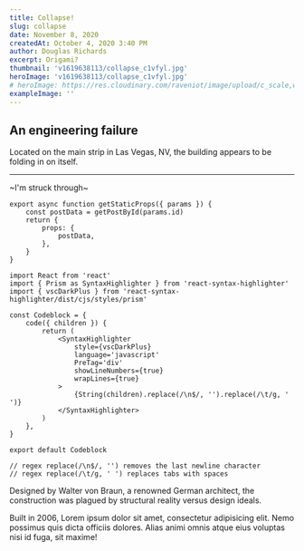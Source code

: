 ```yaml
---
title: Collapse!
slug: collapse
date: November 8, 2020
createdAt: October 4, 2020 3:40 PM
author: Douglas Richards
excerpt: Origami?
thumbnail: 'v1619638113/collapse_c1vfyl.jpg'
heroImage: 'v1619638113/collapse_c1vfyl.jpg'
# heroImage: https://res.cloudinary.com/raveniot/image/upload/c_scale,w_1000/v1619638113/collapse_c1vfyl.jpg
exampleImage: ''
---
```


## An engineering failure

Located on the main strip in Las Vegas, NV, the building appears to be folding in on itself.

---

~I'm struck through~

```
export async function getStaticProps({ params }) {
	const postData = getPostById(params.id)
	return {
		props: {
			postData,
		},
	}
}
```

```
import React from 'react'
import { Prism as SyntaxHighlighter } from 'react-syntax-highlighter'
import { vscDarkPlus } from 'react-syntax-highlighter/dist/cjs/styles/prism'

const Codeblock = {
	code({ children }) {
		return (
			<SyntaxHighlighter
				style={vscDarkPlus}
				language='javascript'
				PreTag='div'
				showLineNumbers={true}
				wrapLines={true}
			>
				{String(children).replace(/\n$/, '').replace(/\t/g, ' ')}
			</SyntaxHighlighter>
		)
	},
}

export default Codeblock

// regex replace(/\n$/, '') removes the last newline character
// regex replace(/\t/g, ' ') replaces tabs with spaces
```

Designed by Walter von Braun, a renowned German architect, the construction was plagued by structural reality versus design ideals.

Built in 2006, Lorem ipsum dolor sit amet, consectetur adipisicing elit. Nemo possimus quis dicta officiis dolores. Alias animi omnis atque eius voluptas nisi id fuga, sit maxime!
